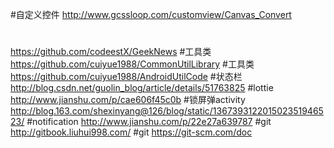 
#自定义控件
http://www.gcssloop.com/customview/Canvas_Convert
#
https://github.com/codeestX/GeekNews
#工具类
https://github.com/cuiyue1988/CommonUtilLibrary
#工具类
https://github.com/cuiyue1988/AndroidUtilCode
#状态栏
http://blog.csdn.net/guolin_blog/article/details/51763825
#lottie
http://www.jianshu.com/p/cae606f45c0b
#锁屏弹activity
http://blog.163.com/shexinyang@126/blog/static/136739312201502351946523/
#notification
http://www.jianshu.com/p/22e27a639787
#git
http://gitbook.liuhui998.com/
#git
https://git-scm.com/doc
